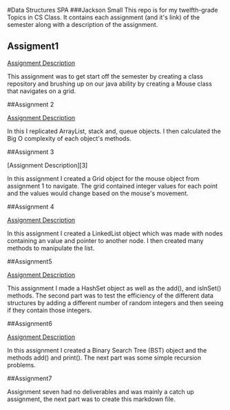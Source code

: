 #Data Structures SPA
###Jackson Small
This repo is for my twelfth-grade Topics in CS Class.
It contains each assignment (and it's link) of the semester along with a description of the assignment.

## Assigment1

[Assignment Description][1]

[1]:https://docs.google.com/document/d/1EdhEGy4U3wLV29Oi38kUaCHYpPiIu03oW9MpInFG_sE/edit?usp=sharing

This assignment was to get start off the semester by creating a class repository and brushing up
on our java ability by creating a Mouse class that navigates on a grid.



##Assignment 2

[Assignment Description][2]

[2]:https://docs.google.com/document/d/179sECfjMzdR3NBe3PHTJZ3HNpJjzuD3Qqd3k-I0eLqA/edit?usp=sharing

In this I replicated ArrayList, stack and, queue objects. 
I then calculated the Big O complexity of each object's methods.



##Assignment 3

[Assignment Description][3]

[4]:https://docs.google.com/document/d/1dSnq0lC3ci8NlBHaDiix1uBliIhxm7ObFmGehRQ-Z9A/edit?usp=sharing

In this assignment I created a Grid object for the mouse object from assignment 1 to navigate.
The grid contained integer values for each point and the values would change based on the mouse's movement.



##Assignment 4

[Assignment Description][4]

[4]:https://docs.google.com/document/d/1GMEDcjGmDWVUmcTpBXPBRdE7mzhYCQcuHd-8NYmvU4k/edit?usp=sharing

In this assignment I created a LinkedList object which was made with nodes containing an value and pointer to another node.
I then created many methods to manipulate the list.



##Assignment5

[Assignment Description][5]

[5]:https://docs.google.com/document/d/13nr-_jyRHcOgh2hQ6g4lb1jbe18_2h_nLxNaO6vbu4o/edit?usp=sharing

This assignment I made a HashSet object as well as the add(), and isInSet() methods.
The second part was to test the efficiency of the different data structures by adding a different number of random integers and then seeing if they contain those integers.



##Assignment6

[Assignment Description][6]

[6]:https://docs.google.com/document/d/1AowAkOicVwelqyohkkrxx7TfPJqwzV9YKlZPXVlc78k/edit?usp=sharing

In this assignment I created a Binary Search Tree (BST) object and the methods add() and print().
The next part was some simple recursion problems.




##Assignment7

Assignment seven had no deliverables and was mainly a catch up assignment, the next part was to create this markdown file.







